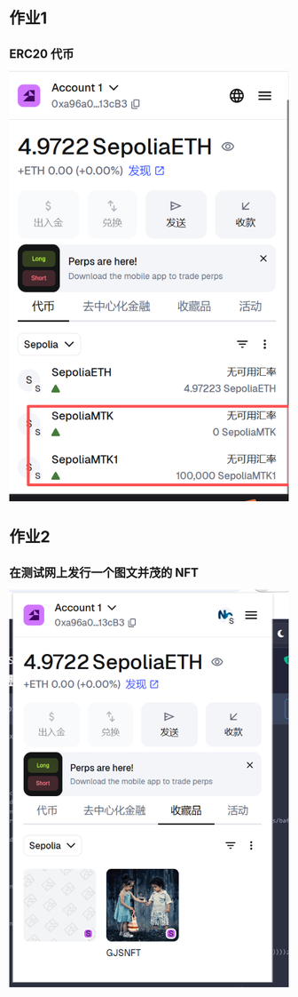 # 作业1

## ERC20 代币

![alt text](image-1.png)


# 作业2

## 在测试网上发行一个图文并茂的 NFT

![alt text](33d7f190-a4fc-44f0-802b-4a7f3ad89f14.png)